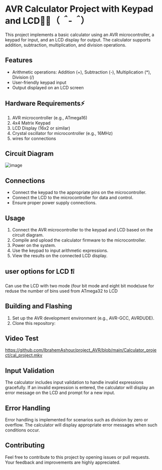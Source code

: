 # AVR Calculator Project with Keypad and LCD👨‍💻（*＾-＾*）

This project implements a basic calculator using an AVR microcontroller, a keypad for input, and an LCD display for output. The calculator supports addition, subtraction, multiplication, and division operations.

## Features

- Arithmetic operations: Addition (+), Subtraction (-), Multiplication (*), Division (/)
- User-friendly keypad input
- Output displayed on an LCD screen

## Hardware Requirements⚡

1. AVR microcontroller (e.g., ATmega16)
2. 4x4  Matrix Keypad
3. LCD Display (16x2 or similar)
4. Crystal oscillator for microcontroller (e.g., 16MHz)
5. wires for connections

## Circuit Diagram

![image](https://github.com/IbrahemAshour/project_AVR/assets/100946510/50a06ec7-f573-431e-ba68-0b532b3c1111)


## Connections

- Connect the keypad to the appropriate pins on the microcontroller.
- Connect the LCD to the microcontroller for data and control.
- Ensure proper power supply connections.

## Usage

1. Connect the AVR microcontroller to the keypad and LCD based on the circuit diagram.
2. Compile and upload the calculator firmware to the microcontroller.
3. Power on the system.
4. Use the keypad to input arithmetic expressions.
5. View the results on the connected LCD display.
## user options for LCD ❗❕
Can use the LCD with two mode (four bit mode and eight bit mode)use for reduse the number of bins used from ATmega32 to LCD
## Building and Flashing

1. Set up the AVR development environment (e.g., AVR-GCC, AVRDUDE).
2. Clone this repository:
## Video Test
https://github.com/IbrahemAshour/project_AVR/blob/main/Calculator_project/cal_project.mkv

## Input Validation
The calculator includes input validation to handle invalid expressions gracefully. If an invalid expression is entered, the calculator will display an error message on the LCD and prompt for a new input.

## Error Handling
Error handling is implemented for scenarios such as division by zero or overflow. The calculator will display appropriate error messages when such conditions occur.

## Contributing
Feel free to contribute to this project by opening issues or pull requests. Your feedback and improvements are highly appreciated.
   ```bash

